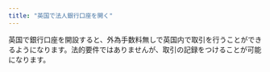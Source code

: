 ```yaml
---
title: "英国で法人銀行口座を開く"
---
```

英国で銀行口座を開設すると、外為手数料無しで英国内で取引を行うことができるようになります。法的要件ではありませんが、取引の記録をつけることが可能になります。